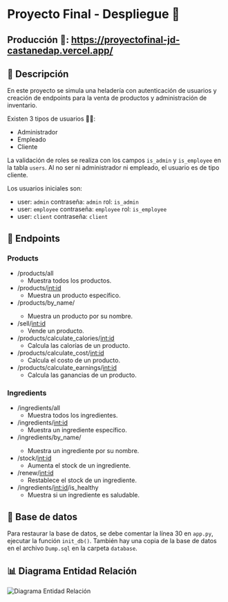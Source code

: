 # Proyecto Final - Despliegue 🍨

## Producción 🚀: https://proyectofinal-jd-castanedap.vercel.app/

## 📖 Descripción

En este proyecto se simula una heladería con autenticación de usuarios y creación de endpoints para la venta de productos y administración de inventario.

Existen 3 tipos de usuarios 🧑‍💼:
- Administrador
- Empleado
- Cliente

La validación de roles se realiza con los campos `is_admin` y `is_employee` en la tabla `users`. Al no ser ni administrador ni empleado, el usuario es de tipo cliente.

Los usuarios iniciales son:
- user: `admin` contraseña: `admin` rol: `is_admin`
- user: `employee` contraseña: `employee` rol: `is_employee`
- user: `client` contraseña: `client`

## 🔗 Endpoints

### Products
- /products/all
    - Muestra todos los productos.
- /products/<int:id>
    - Muestra un producto específico.
- /products/by_name/<name>
    - Muestra un producto por su nombre.
- /sell/<int:id>
    - Vende un producto.
- /products/calculate_calories/<int:id>
    - Calcula las calorías de un producto.
- /products/calculate_cost/<int:id>
    - Calcula el costo de un producto.
- /products/calculate_earnings/<int:id>
    - Calcula las ganancias de un producto.

### Ingredients
- /ingredients/all
    - Muestra todos los ingredientes.
- /ingredients/<int:id>
    - Muestra un ingrediente específico.
- /ingredients/by_name/<name>
    - Muestra un ingrediente por su nombre.
- /stock/<int:id>
    - Aumenta el stock de un ingrediente.
- /renew/<int:id>
    - Restablece el stock de un ingrediente.
- /ingredients/<int:id>/is_healthy
    - Muestra si un ingrediente es saludable.

## 💾 Base de datos

Para restaurar la base de datos, se debe comentar la línea 30 en `app.py`, ejecutar la función `init_db()`.
También hay una copia de la base de datos en el archivo `Dump.sql` en la carpeta `database`.

## 📊 Diagrama Entidad Relación

![Diagrama Entidad Relación](./Diagrama%20entidad%20relacion.png)
